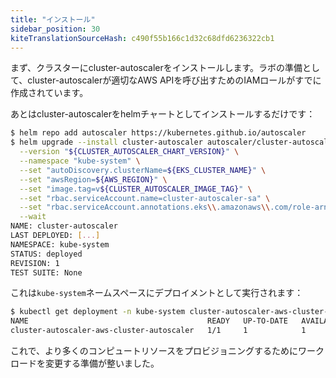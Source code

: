 ```yaml
---
title: "インストール"
sidebar_position: 30
kiteTranslationSourceHash: c490f55b166c1d32c68dfd6236322cb1
---
```


まず、クラスターにcluster-autoscalerをインストールします。ラボの準備として、cluster-autoscalerが適切なAWS APIを呼び出すためのIAMロールがすでに作成されています。

あとはcluster-autoscalerをhelmチャートとしてインストールするだけです：

```bash
$ helm repo add autoscaler https://kubernetes.github.io/autoscaler
$ helm upgrade --install cluster-autoscaler autoscaler/cluster-autoscaler \
  --version "${CLUSTER_AUTOSCALER_CHART_VERSION}" \
  --namespace "kube-system" \
  --set "autoDiscovery.clusterName=${EKS_CLUSTER_NAME}" \
  --set "awsRegion=${AWS_REGION}" \
  --set "image.tag=v${CLUSTER_AUTOSCALER_IMAGE_TAG}" \
  --set "rbac.serviceAccount.name=cluster-autoscaler-sa" \
  --set "rbac.serviceAccount.annotations.eks\\.amazonaws\\.com/role-arn"="$CLUSTER_AUTOSCALER_ROLE" \
  --wait
NAME: cluster-autoscaler
LAST DEPLOYED: [...]
NAMESPACE: kube-system
STATUS: deployed
REVISION: 1
TEST SUITE: None
```

これは`kube-system`ネームスペースにデプロイメントとして実行されます：

```bash
$ kubectl get deployment -n kube-system cluster-autoscaler-aws-cluster-autoscaler
NAME                                        READY   UP-TO-DATE   AVAILABLE   AGE
cluster-autoscaler-aws-cluster-autoscaler   1/1     1            1           51s
```

これで、より多くのコンピュートリソースをプロビジョニングするためにワークロードを変更する準備が整いました。
